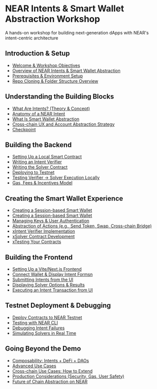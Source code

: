 
# NEAR Intents & Smart Wallet Abstraction Workshop

A hands-on workshop for building next-generation dApps with NEAR's intent-centric architecture

## Introduction & Setup

- [Welcome & Workshop Objectives](welcome.md)
- [Overview of NEAR Intents & Smart Wallet Abstraction](overview.md)
- [Prerequisites & Environment Setup](setup.md)
- [Repo Cloning & Folder Structure Overview](repo.md)

## Understanding the Building Blocks

- [What Are Intents? (Theory & Concept)](intents-concept.md)
- [Anatomy of a NEAR Intent](intent-anatomy.md)
- [What Is Smart Wallet Abstraction](smart-wallet.md)
- [Cross-chain UX and Account Abstraction Strategy](cross-chain.md)
- [Checkpoint](understanding_building_blocks.md)

## Building the Backend

- [Setting Up a Local Smart Contract](local-contract.md)
- [Writing an Intent Verifier](intent-verifier.md)
- [Writing the Solver Contract](solver-contract.md)
- [Deploying to Testnet](deploy-to-testnet.md)
- [Testing Verifier → Solver Execution Locally](testing.md)
- [Gas, Fees & Incentives Model](gas-fees.md)

## Creating the Smart Wallet Experience

- [Creating a Session-based Smart Wallet](local-contract.md)
- [Creating a Session-based Smart Wallet]()
- [Managing Keys & User Authentication]()
- [Abstraction of Actions (e.g., Send Token, Swap, Cross-chain Bridge)]()
- [xIntent Verifier Implementation](intent-verifier.md)
- [xSolver Contract Development](solver-contract.md)
- [xTesting Your Contracts](testing.md)

## Building the Frontend

- [Setting Up a Vite/Next.js Frontend](frontend-setup.md)
- [Connect Wallet & Display Intent Formsn](connect-wallet.md)
- [Submitting Intents from the UI](submit-intents.md)
- [Displaying Solver Options & Results]()
- [Executing an Intent Transaction from UI](execute-intent.md)

## Testnet Deployment & Debugging

- [Deploy Contracts to NEAR Testnet](testnet-deploy.md)
- [Testing with NEAR CLI]()
- [Debugging Intent Failures](debug-intents.md)
- [Simulating Solvers in Real Time](simulate-solvers.md)

## Going Beyond the Demo

- [Composability: Intents + DeFi + DAOs](composability.md)
- [Advanced Use Cases](advanced-use-cases.md)
- [Cross-chain Use Cases: How to Extend](cross-chain-use-cases.md)
- [Production Considerations (Security, Gas, User Safety)](production.md)
- [Future of Chain Abstraction on NEAR]()
